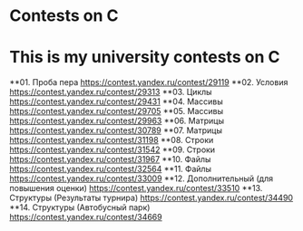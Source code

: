 # Contests on C
# This is my university contests on C

**01. Проба пера https://contest.yandex.ru/contest/29119
**02. Условия https://contest.yandex.ru/contest/29313
**03. Циклы https://contest.yandex.ru/contest/29431
**04. Массивы https://contest.yandex.ru/contest/29705
**05. Массивы https://contest.yandex.ru/contest/29963
**06. Матрицы https://contest.yandex.ru/contest/30789
**07. Матрицы https://contest.yandex.ru/contest/31198
**08. Строки https://contest.yandex.ru/contest/31542
**09. Строки https://contest.yandex.ru/contest/31967
**10. Файлы https://contest.yandex.ru/contest/32564
**11. Файлы https://contest.yandex.ru/contest/33009
**12. Дополнительный (для повышения оценки) https://contest.yandex.ru/contest/33510
**13. Структуры (Результаты турнира) https://contest.yandex.ru/contest/34490
**14. Структуры (Автобусный парк) https://contest.yandex.ru/contest/34669
